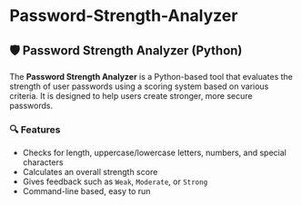 # Password-Strength-Analyzer

## 🛡️ Password Strength Analyzer (Python)

The **Password Strength Analyzer** is a Python-based tool that evaluates the strength of user passwords using a scoring system based on various criteria. It is designed to help users create stronger, more secure passwords.

### 🔍 Features
- Checks for length, uppercase/lowercase letters, numbers, and special characters
- Calculates an overall strength score
- Gives feedback such as `Weak`, `Moderate`, or `Strong`
- Command-line based, easy to run
